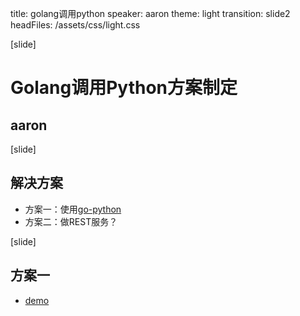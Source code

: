 title: golang调用python
speaker: aaron
theme: light
transition: slide2
headFiles: /assets/css/light.css

[slide]

# Golang调用Python方案制定
## aaron

[slide]

## 解决方案

- 方案一：使用[go-python](https://github.com/sbinet/go-python)
- 方案二：做REST服务？

[slide]

## 方案一

- [demo](http://forster.site/2017-09-14-golang%E8%B0%83%E7%94%A8python.html)

